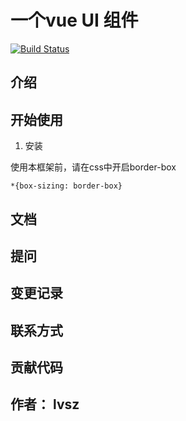 # 一个vue UI 组件

[![Build Status](https://travis-ci.org/candice1027/vue-ui-demo.svg?branch=master)](https://travis-ci.org/candice1027/vue-ui-demo)

## 介绍

## 开始使用

1. 安装

使用本框架前，请在css中开启border-box

```
*{box-sizing: border-box}
```

## 文档

## 提问

## 变更记录

## 联系方式

## 贡献代码

## 作者： lvsz

